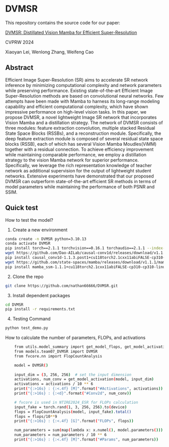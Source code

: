 # DVMSR
This repository contains the source code for our paper:

[DVMSR: Distillated Vision Mamba for Efficient Super-Resolution](https://openaccess.thecvf.com/content/CVPR2024W/NTIRE/papers/Lei_DVMSR_Distillated_Vision_Mamba_for_Efficient_Super-Resolution_CVPRW_2024_paper.pdf)

CVPRW 2024

Xiaoyan Lei, Wenlong Zhang, Weifeng Cao

## Abstract
Efficient Image Super-Resolution (SR) aims to accelerate SR network inference by minimizing computational complexity and network parameters while preserving performance. Existing state-of-the-art Efficient Image Super-Resolution methods are based on convolutional neural networks. Few attempts have been made with Mamba to harness its long-range modeling capability and efficient computational complexity, which have shown impressive performance on high-level vision tasks. In this paper, we propose DVMSR, a novel lightweight Image SR network that incorporates Vision Mamba and a distillation strategy. The network of DVMSR consists of three modules: feature extraction convolution, multiple stacked Residual State Space Blocks (RSSBs), and a reconstruction module. Specifically, the deep feature extraction module is composed of several residual state space blocks (RSSB), each of which has several Vision Mamba Moudles(ViMM) together with a residual connection. To achieve efficiency improvement while maintaining comparable performance, we employ a distillation strategy to the vision Mamba network for superior performance. Specifically, we leverage the rich representation knowledge of teacher network as additional supervision for the output of lightweight student networks. Extensive experiments have demonstrated that our proposed DVMSR can outperform state-of-the-art efficient SR methods in terms of model parameters while maintaining the performance of both PSNR and SSIM.

## Quick test
How to test the model?
1. Create a new environment
   
```bash
conda create -n DVMSR python=3.10.13
conda activate DVMSR
pip install torch==2.1.1 torchvision==0.16.1 torchaudio==2.1.1 --index-url https://download.pytorch.org/whl/cu118
wget https://github.com/Dao-AILab/causal-conv1d/releases/download/v1.1.3.post1/causal_conv1d-1.1.3.post1+cu118torch2.1cxx11abiFALSE-cp310-cp310-linux_x86_64.whl
pip install causal_conv1d-1.1.3.post1+cu118torch2.1cxx11abiFALSE-cp310-cp310-linux_x86_64.whl
wget https://github.com/state-spaces/mamba/releases/download/v1.1.1/mamba_ssm-1.1.1+cu118torch2.1cxx11abiFALSE-cp310-cp310-linux_x86_64.whl
pip install mamba_ssm-1.1.1+cu118torch2.1cxx11abiFALSE-cp310-cp310-linux_x86_64.whl 
```


2. Clone the repo
```bash
git clone https://github.com/nathan66666/DVMSR.git
```

3. Install dependent packages
```bash
cd DVMSR
pip install -r requirements.txt
```
4. Testing Command
```bash
python test_demo.py
```

How to calculate the number of parameters, FLOPs, and activations

```bash
    from utils.model_summary import get_model_flops, get_model_activation
    from models.team07_DVMSR import DVMSR
    from fvcore.nn import FlopCountAnalysis

    model = DVMSR()
    
    input_dim = (3, 256, 256)  # set the input dimension
    activations, num_conv = get_model_activation(model, input_dim)
    activations = activations / 10 ** 6
    print("{:>16s} : {:<.4f} [M]".format("#Activations", activations))
    print("{:>16s} : {:<d}".format("#Conv2d", num_conv))

    # fvcore is used in NTIRE2024_ESR for FLOPs calculation
    input_fake = torch.rand(1, 3, 256, 256).to(device)
    flops = FlopCountAnalysis(model, input_fake).total()
    flops = flops/10**9
    print("{:>16s} : {:<.4f} [G]".format("FLOPs", flops))

    num_parameters = sum(map(lambda x: x.numel(), model.parameters()))
    num_parameters = num_parameters / 10 ** 6
    print("{:>16s} : {:<.4f} [M]".format("#Params", num_parameters))
```

